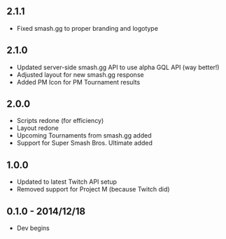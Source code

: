 ## 2.1.1
* Fixed smash.gg to proper branding and logotype

## 2.1.0
* Updated server-side smash.gg API to use alpha GQL API (way better!)
* Adjusted layout for new smash.gg response
* Added PM Icon for PM Tournament results

## 2.0.0
* Scripts redone (for efficiency)
* Layout redone
* Upcoming Tournaments from smash.gg added
* Support for Super Smash Bros. Ultimate added

## 1.0.0
* Updated to latest Twitch API setup
* Removed support for Project M (because Twitch did)

## 0.1.0 - 2014/12/18
* Dev begins